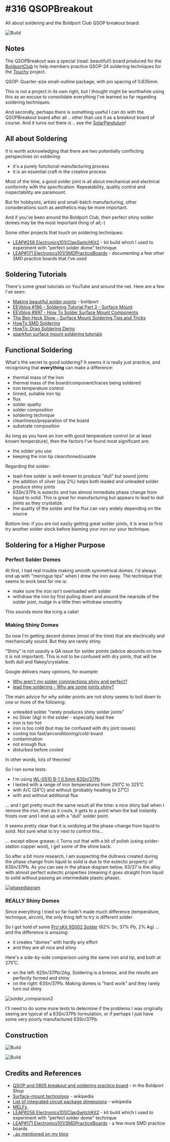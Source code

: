 # #316 QSOPBreakout

All about soldering and the Boldport Club QSOP breakout board.

![Build](./assets/QSOPBreakout_build.jpg?raw=true)

## Notes

The QSOPBreakout was a special (read: beautiful!) board produced for the [BoldportClub](../) to help members practice
QSOP-24 soldering techniques for the [Touchy](../Touchy) project.

QSOP: Quarter-size small-outline package, with pin spacing of 0.635mm.

This is not a project in its own right, but I thought might be worthwhile using this as an excuse to consolidate
everything I've learned so far regarding soldering techniques.

And secondly, perhaps there is something useful I can do with the QSOPBreakout board after all ..
other than use it as a breakout board of course. And it turns out there is .. see the [SolarPendulum](./SolarPendulum)!

## All about Soldering

It is worth acknowledging that there are two potentially conflicting perspectives on soldering:

* it's a purely functional manufacturing process
* it is an essential craft in the creative process

Most of the time, a good solder joint is all about mechanical and electrical conformity with the specification.
Repeatability, quality control and inspectability are paramount.

But for hobbyists, artists and small-batch manufacturing, other considerations such as aesthetics may be more important.

And if you've been around the Boldport Club, then perfect shiny solder domes may be the most important thing of all;-)

Some other projects that touch on soldering techniques:

* [LEAP#258 Electronics101/ClapSwitchKit2](../../Electronics101/ClapSwitchKit2) - kit build which I used to experiment with "perfect solder dome" technique
* [LEAP#171 Electronics101/SMDPracticeBoards](../../Electronics101/SMDPracticeBoards) - documenting a few other SMD practice boards that I've used

## Soldering Tutorials

There's some great tutorials on YouTube and around the net. Here are a few I've seen:

* [Making beautiful solder points](https://www.youtube.com/watch?v=KXBbiXaq1ec) - boldport
* [EEVblog #186 - Soldering Tutorial Part 3 - Surface Mount](https://www.youtube.com/watch?v=b9FC9fAlfQE)
* [EEVblog #997 - How To Solder Surface Mount Components](https://www.youtube.com/watch?v=hoLf8gvvXXU)
* [The Ben Heck Show - Surface Mount Soldering Tips and Tricks](https://www.youtube.com/watch?v=f0KZbhvKqS0)
* [HowTo SMD Soldering](https://www.youtube.com/watch?v=z7Tu8NXu5UA)
* [HowTo: Drag Soldering Demo](https://www.youtube.com/watch?v=wUyetZ5RtPs)
* [sparkfun surface mount soldering tutorials](https://www.sparkfun.com/tutorials/category/2)

## Functional Soldering

What's the secret to good soldering?
It seems it is really just practice, and recognising that **everything** can make a difference:

* thermal mass of the iron
* thermal mass of the board/component/traces being soldered
* iron temperature control
* tinned, suitable iron tip
* flux
* solder quality
* solder composition
* soldering technique
* cleanliness/preparation of the board
* substrate composition

As long as you have an iron with good temperature control (or at least known temperature), then the factors I've found most significant are:

* the solder you use
* keeping the iron tip clean/tinned/usable

Regarding the solder:

* lead-free solder is well-known to produce "dull" but sound joints
* the addition of silver (say 2%) helps both leaded and unleaded solder produce shiny joints
* 63Sn/37Pb is eutectic and has almost immediate phase change from liquid to solid. This is great for manufacturing but appears to lead to dull joints as they crystalize.
* the quality of the solder and the flux can vary widely depending on the source

Bottom line: if you are not easily getting great solder joints, it is wise to first try another solder stock before blaming your iron our your technique.


## Soldering for a Higher Purpose

### Perfect Solder Domes

At first, I had real trouble making smooth symmetrical domes. I'd always end up with "meringue tips" when I drew the iron away.
The technique that seems to work best for me is:

* make sure the iron isn't overloaded with solder
* withdraw the iron by first pulling down and around the nearside of the solder joint, nudge in a little then withdraw smoothly

This sounds more like icing a cake!

### Making Shiny Domes

So now I'm getting decent domes (most of the time) that are electrically and mechanically sound. But they are rarely shiny.

"Shiny" is not usaully a QA issue for solder points (advice abounds on how it is not important).
This is not to be confused with dry joints, that will be both dull and flakey/crystaline.

Google delivers many opinions, for example:

* [Why aren't my solder connnections shiny and perfect?](http://www.strat-talk.com/threads/why-arent-my-solder-connnections-shiny-and-perfect.143458/)
* [lead free soldering - Why are some joints shiny?](http://www.eevblog.com/forum/projects/lead-free-soldering-why-are-some-joints-shiny/)

The main advice for why solder points are not shiny seems to boil down to one or more of the following:

* unleaded solder "rarely produces shiny solder joints"
* no Silver (Ag) in the solder - especially lead free
* iron is too hot
* iron is too cold (but may be confused with dry joint issues)
* cooling too fast/airconditioning/cold-board
* contamination
* not enough flux
* disturbed before cooled

In other words, lots of theories!

So I ran some tests:

* I'm using [WL-0510 B-1 0.5mm 63Sn/37Pb](http://www.dx.com/p/wlxy-wl-0510-b-1-0-5mm-tin-solid-solder-wire-reel-spool-silver-262916#.WAjGsZN97XE)
* I tested with a range of iron temperatures from 250˚C to 325˚C
* with A/C (24˚C) and without (probably heading to 27˚C)
* with and without additional flux

... and I get pretty much the same result all the time: a nice shiny ball when I remove the iron, then as it cools, it gets to a point when
the ball instantly frosts over and I end up with a "dull" solder point.

It seems pretty clear that it is oxidizing at the phase-change from liquid to solid. Not sure what to try next to control this...

... except elbow grease;-) Turns out that with a bit of polish (using solder-station copper wool), I get some of the shine back.

So after a bit more research, I am suspecting the dullness created during the phase change from liquid to solid
is due to the eutectic property of 63Sn/37Pb. As you can see in the phase diagram below, 63/37 is the alloy
with almost perfect eutectic properties (meaning it goes straight from liquid to solid without passing an intermediate plastic phase).

[![phasediagram](./assets/phasediagram.jpg)](https://web.archive.org/web/20170812031703/http://www.inlandcraft.com/uguides/tipfailure.htm)

### REALLY Shiny Domes

Since everything I tried so far hadn't made much difference (temperature, technique, aircon),
the only thing left to try is different solder.

So I got hold of some [Pro'sKit 9S002 Solder](https://www.aliexpress.com/item/Pro-sKit-9S002-Solder-Wire-W-2-AG-17G/32428346399.html) (62% Sn, 37% Pb, 2% Ag) ... and the difference is amazing:

* it creates "domes" with hardly any effort
* and they are all nice and shiny

Here's a side-by-side comparison using the same iron and tip, and both at 275˚C.

* on the left: 62Sn/37Pb/2Ag. Soldering is a breeze, and the results are perfectly formed and shiny
* on the right: 63Sn/37Pb. Making domes is "hard work" and they rarely turn out shiny

![solder_comparison2](../../Electronics101/ClapSwitchKit2/assets/solder_comparison2.jpg?raw=true)

I'll need to do some more tests to determine if the problems I was originally seeing are typical of
a 63Sn/37Pb formulation, or if perhaps I just have some very poorly manufactured 63Sn/37Pb.


## Construction

![Build](./assets/QSOPBreakout_front.jpg?raw=true)

![Build](./assets/QSOPBreakout_rear.jpg?raw=true)

## Credits and References
* [QSOP and 0805 breakout and soldering practice board](http://www.boldport.club/shop/product/437246682) - in the Boldport Shop
* [Surface-mount technology](https://en.wikipedia.org/wiki/Surface-mount_technology) - wikipedia
* [List of integrated circuit package dimensions](https://en.wikipedia.org/wiki/List_of_integrated_circuit_package_dimensions) - wikipedia
* [MELFs](http://en.wikipedia.org/wiki/MELF_electronic_components).
* [LEAP#258 Electronics101/ClapSwitchKit2](../../Electronics101/ClapSwitchKit2) - kit build which I used to experiment with "perfect solder dome" technique
* [LEAP#171 Electronics101/SMDPracticeBoards](../../Electronics101/SMDPracticeBoards) - a few more SMD practice boards
* [..as mentioned on my blog](https://blog.tardate.com/2017/06/leap316-the-boldport-qsop-breakout.html)
